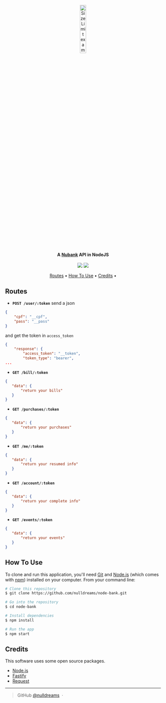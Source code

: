 <p align="center">
  <img src="https://raw.githubusercontent.com/nulldreams/node-bank/master/box.png" alt="Size Limit example"
       width="20%" height="20%">
</p>
<h4 align="center">A <a href="https://www.nubank.com.br/" target="_blank">Nubank</a> API in NodeJS</h4>
<p align="center">
  <a href="https://gitter.im/simple-apis/node-bank"><img src="https://img.shields.io/badge/gitter-join%20chat%20%E2%86%92-brightgreen.svg"></a>
  <a href="https://saythanks.io/to/nulldreams">
      <img src="https://img.shields.io/badge/Say%20Thanks-!-1EAEDB.svg">
  </a>
</p>
<p align="center">
  <a href="#routes">Routes</a> •
  <a href="#how-to-use">How To Use</a> •
  <a href="#credits">Credits</a> •
</p>

## Routes
* **`POST /user/:token`**
send a json
```json
{
	"cpf": "__cpf",
	"pass": "__pass"
}
```
and get the token in `access_token`
```json
{
    "response": {
        "access_token": "__token",
        "token_type": "bearer",
...        
```

* **`GET /bill/:token`**
```json
{
   "data": {
       "return your bills"
   }
}
```

* **`GET /purchases/:token`**
```json
{
   "data": {
       "return your purchases"
   }
}
```

* **`GET /me/:token`**
```json
{
   "data": {
       "return your resumed info"
   }
}
```

* **`GET /account/:token`**
```json
{
   "data": {
       "return your complete info"
   }
}
```

* **`GET /events/:token`**
```json
{
   "data": {
       "return your events"
   }
}
```

## How To Use

To clone and run this application, you'll need [Git](https://git-scm.com) and [Node.js](https://nodejs.org/en/download/) (which comes with [npm](http://npmjs.com)) installed on your computer. From your command line:

```bash
# Clone this repository
$ git clone https://github.com/nulldreams/node-bank.git

# Go into the repository
$ cd node-bank

# Install dependencies
$ npm install

# Run the app
$ npm start
```

## Credits

This software uses some open source packages.

- [Node.js](https://nodejs.org/)
- [Fastify](https://github.com/fastify/fastify)
- [Request](https://github.com/request/request)


---

> GitHub [@nulldreams](https://github.com/nulldreams) &nbsp;&middot;&nbsp;
